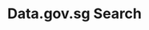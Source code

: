 ---
layout: datagovsg-search
title: Data.gov.sg Search
permalink: /data-gov-sg/
breadcrumb: Data.gov.sg Search
datagovsg-id: 18a5ef70-dc13-4249-a8d1-b34823fec471
---
